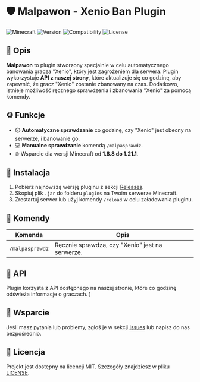 # 🛡️ Malpawon - Xenio Ban Plugin

![Minecraft](https://img.shields.io/badge/Minecraft-Plugin-brightgreen?style=for-the-badge&logo=minecraft)
![Version](https://img.shields.io/badge/Version-1.8-blue?style=for-the-badge)
![Compatibility](https://img.shields.io/badge/Minecraft-1.8.8%20to%201.21.1-orange?style=for-the-badge)
![License](https://img.shields.io/github/license/dziondzio/malpawon?style=for-the-badge)

## 📖 Opis

**Malpawon** to plugin stworzony specjalnie w celu automatycznego banowania gracza "Xenio", który jest zagrożeniem dla serwera. Plugin wykorzystuje **API z naszej strony**, które aktualizuje się co godzinę, aby zapewnić, że gracz "Xenio" zostanie zbanowany na czas. Dodatkowo, istnieje możliwość ręcznego sprawdzenia i zbanowania "Xenio" za pomocą komendy.

## ⚙️ Funkcje

- ⏲️ **Automatyczne sprawdzanie** co godzinę, czy "Xenio" jest obecny na serwerze, i banowanie go.
- 💻 **Manualne sprawdzanie** komendą `/malpasprawdz`.
- 🌐 Wsparcie dla wersji Minecraft od **1.8.8 do 1.21.1**.

## 🚀 Instalacja

1. Pobierz najnowszą wersję pluginu z sekcji [Releases](https://github.com/dziondzio/malpawon/releases).
2. Skopiuj plik `.jar` do folderu `plugins` na Twoim serwerze Minecraft.
3. Zrestartuj serwer lub użyj komendy `/reload` w celu załadowania pluginu.

## 📜 Komendy

| Komenda             | Opis                                        |
|---------------------|---------------------------------------------|
| `/malpasprawdz`     | Ręcznie sprawdza, czy "Xenio" jest na serwerze. |

## 🔧 API

Plugin korzysta z API dostępnego na naszej stronie, które co godzinę odświeża informacje o graczach.
)

## 🤝 Wsparcie

Jeśli masz pytania lub problemy, zgłoś je w sekcji [Issues](https://github.com/dziondzio/malpawon/issues) lub napisz do nas bezpośrednio.

## 📝 Licencja

Projekt jest dostępny na licencji MIT. Szczegóły znajdziesz w pliku [LICENSE](./LICENSE).

